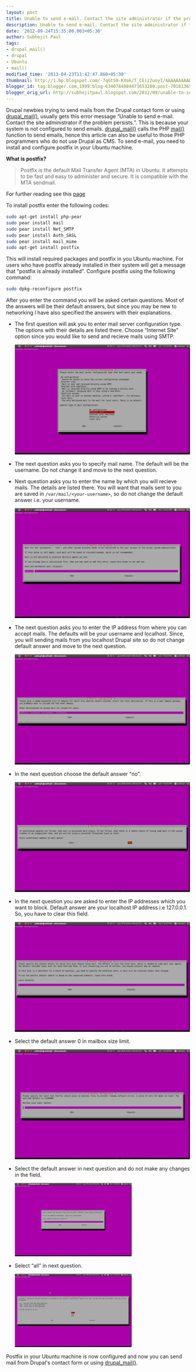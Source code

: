 ```yaml
---
layout: post
title: Unable to send e-mail. Contact the site administrator if the problem persists
description: Unable to send e-mail. Contact the site administrator if the problem persists Ubuntu drupal
date: '2012-09-24T15:35:00.003+05:30'
author: Subhojit Paul
tags:
- drupal_mail()
- drupal
- Ubuntu
- mail()
modified_time: '2013-04-23T11:42:47.860+05:30'
thumbnail: http://1.bp.blogspot.com/-7qGtS0-KXok/T_CEiz2uoyI/AAAAAAAAABY/yiVY5pKU4xc/s72-c/Screenshot-1.png
blogger_id: tag:blogger.com,1999:blog-6340784984471653280.post-7018136598191482441
blogger_orig_url: http://subhojitpaul.blogspot.com/2012/09/unable-to-send-e-mail-contact-site.html
---
```


Drupal newbies trying to send mails from the Drupal contact form or using [drupal_mail()](http://api.drupal.org/api/drupal/includes!mail.inc/function/drupal_mail), usually gets this error message “Unable to send e-mail. Contact the site administrator if the problem persists.”. This is because your system is not configured to send emails.
[drupal_mail()](http://api.drupal.org/api/drupal/includes!mail.inc/function/drupal_mail) calls the PHP [mail()](http://php.net/manual/en/function.mail.php) function to send emails, hence this article can also be useful to those PHP programmers who do not use Drupal as CMS.
To send e-mail, you need to install and configure postfix in your Ubuntu machine.

**What is postfix?**

> Postfix is the default Mail Transfer Agent (MTA) in Ubuntu. It attempts to be fast and easy to administer and secure. It is compatible with the MTA sendmail.

For further reading see this [page](https://help.ubuntu.com/10.04/serverguide/postfix.html)

To install postfix enter the following codes:

```bash
sudo apt-get install php-pear
sudo pear install mail
sudo pear install Net_SMTP
sudo pear install Auth_SASL
sudo pear install mail_mime
sudo apt-get install postfix
```

This will install required packages and postfix in you Ubuntu machine.
For users who have postfix already installed in their system will get a  message that "postfix is already installed".
Configure postfix using the following command:
```bash
sudo dpkg-reconfigure postfix
```

After you enter the command you will be asked certain questions. Most of the answers will be their default answers, but since you may be new to networking I have also specified the answers with their explanations.

*   The first question will ask you to enter mail server configuration type. The options with their details are listed there. Choose “Internet Site” option since you would like to send and recieve mails using SMTP.

    [![](../images/post_6/internet-setting.png)](../images/post_6/internet-setting.png)

*   The next question asks you to specify mail name. The default will be the username. Do not change it and move to the next question.

*   Next question asks you to enter the name by which you will recieve mails. The details are listed there. You will want that mails sent to you are saved in `/var/mail/<your-username>`, so do not change the default answer i.e. your username.

    [![](../images/post_6/username-setting.png)](../images/post_6/username-setting.png)


*   The next question asks you to enter the IP address from where you can accept mails. The defaults will be your username and localhost. Since, you will sending mails from you localhost Drupal site so do not change default answer and move to the next question.

    [![](../images/post_6/localhost-setting.png)](../images/post_6/localhost-setting.png)

*   In the next question choose the default answer “no”.

    [![](../images/post_6/answer-setting.png)](../images/post_6/answer-setting.png)

*   In the next question you are asked to enter the IP addresses which you want to block. Default answer are your localhost IP address i.e 127.0.0.1. So, you have to clear this field.

    [![](../images/post_6/ipaddress-setting.png)](../images/post_6/ipaddress-setting.png)

*   Select the default answer 0 in mailbox size limit.

    [![](../images/post_6/mailbox-setting.png)](../images/post_6/mailbox-setting.png)

*   Select the default answer in next question and do not make any changes in the field.

    [![](../images/post_6/extension-setting.png)](../images/post_6/extension-setting.png)

*   Select “all” in next question.

    [![](../images/post_6/protocol-setting.png)](../images/post_6/protocol-setting.png)

Postfix in your Ubuntu machine is now configured and now you can send mail from Drupal's contact form or using [drupal_mail()](http://api.drupal.org/api/drupal/includes!mail.inc/function/drupal_mail).
